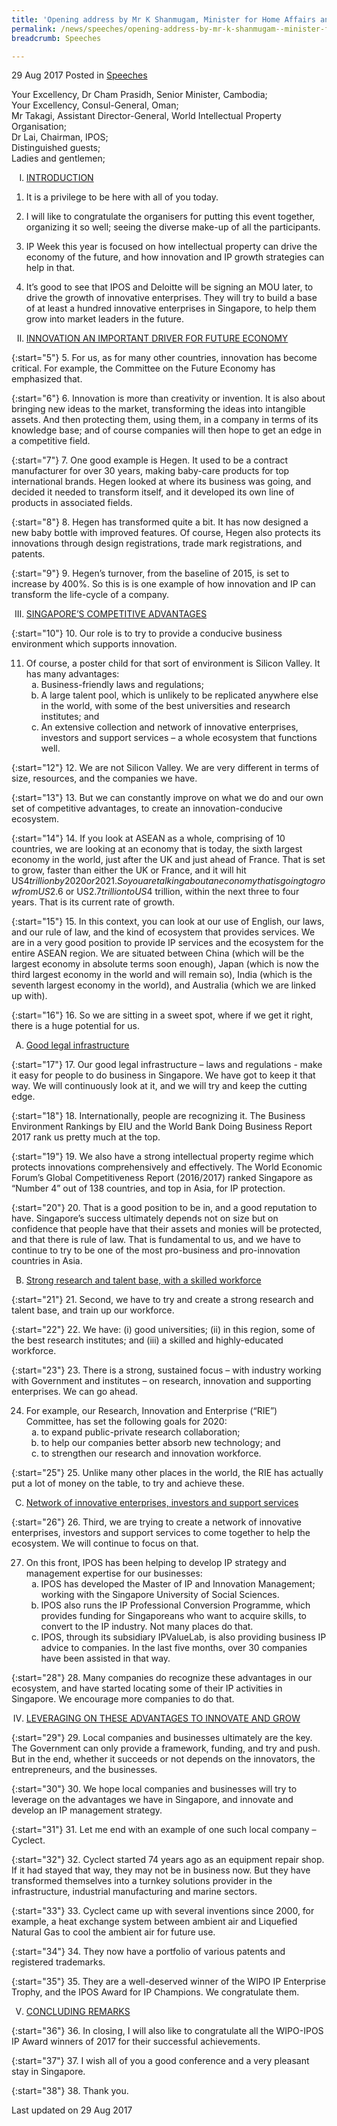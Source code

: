 ```yaml
---
title: 'Opening address by Mr K Shanmugam, Minister for Home Affairs and Minister for Law at IP Week@SG 2017'
permalink: /news/speeches/opening-address-by-mr-k-shanmugam--minister-for-home-affairs-and3
breadcrumb: Speeches

---
```



29 Aug 2017 Posted in [Speeches](/news/speeches)

Your Excellency, Dr Cham Prasidh, Senior Minister, Cambodia;    
Your Excellency, Consul-General, Oman;  
Mr Takagi, Assistant Director-General, World Intellectual Property Organisation;  
Dr Lai, Chairman, IPOS;  
Distinguished guests;  
Ladies and gentlemen;  

<ol style="list-style-type: upper-roman">
<li><u>INTRODUCTION</u></li>
</ol>


1. It is a privilege to be here with all of you today.

 

2. I will like to congratulate the organisers for putting this event together, organizing it so well; seeing the diverse make-up of all the participants.

 

3. IP Week this year is focused on how intellectual property can drive the economy of the future, and how innovation and IP growth strategies can help in that.

 

4. It’s good to see that IPOS and Deloitte will be signing an MOU later, to drive the growth of innovative enterprises. They will try to build a base of at least a hundred innovative enterprises in Singapore, to help them grow into market leaders in the future.

<ol start="2" style="list-style-type: upper-roman">
<li><u>INNOVATION AN IMPORTANT DRIVER FOR FUTURE ECONOMY</u></li>
</ol>


{:start="5"}
5.            For us, as for many other countries, innovation has become critical. For example, the Committee on the Future Economy has emphasized that.

 
{:start="6"}
6.            Innovation is more than creativity or invention. It is also about bringing new ideas to the market, transforming the ideas into intangible assets. And then protecting them, using them, in a company in terms of its knowledge base; and of course companies will then hope to get an edge in a competitive field.

 
{:start="7"}
7.            One good example is Hegen. It used to be a contract manufacturer for over 30 years, making baby-care products for top international brands. Hegen looked at where its business was going, and decided it needed to transform itself, and it developed its own line of products in associated fields.

 
{:start="8"}
8.            Hegen has transformed quite a bit. It has now designed a new baby bottle with improved features. Of course, Hegen also protects its innovations through design registrations, trade mark registrations, and patents.

 
{:start="9"}
9.            Hegen’s turnover, from the baseline of 2015, is set to increase by 400%. So this is is one example of how innovation and IP can transform the life-cycle of a company.


<ol start="3" style="list-style-type: upper-roman">
<li><u>SINGAPORE’S COMPETITIVE ADVANTAGES</u></li>
</ol>

{:start="10"}
10.         Our role is to try to provide a conducive business environment which supports innovation.


<ol start="11">
<li>Of course, a poster child for that sort of environment is Silicon Valley. It has many advantages:

<ol style="list-style-type: lower-alpha">

<li> Business-friendly laws and regulations; </li>

 

<li> A large talent pool, which is unlikely to be replicated anywhere else in the world, with some of the best universities and research institutes; and </li>

 

<li> An extensive collection and network of innovative enterprises, investors and support services – a whole ecosystem that functions well. </li>

</ol>
</li>
</ol>

{:start="12"}
12.         We are not Silicon Valley. We are very different in terms of size, resources, and the companies we have.

 
{:start="13"}
13.         But we can constantly improve on what we do and our own set of competitive advantages, to create an innovation-conducive ecosystem.

 
{:start="14"}
14.         If you look at ASEAN as a whole, comprising of 10 countries, we are looking at an economy that is today, the sixth largest economy in the world, just after the UK and just ahead of France. That is set to grow, faster than either the UK or France, and it will hit US$4 trillion by 2020 or 2021. So you are talking about an economy that is going to grow from US$2.6 or US$2.7 trillion to US$4 trillion, within the next three to four years. That is its current rate of growth.

 
{:start="15"}
15.         In this context, you can look at our use of English, our laws, and our rule of law, and the kind of ecosystem that provides services. We are in a very good position to provide IP services and the ecosystem for the entire ASEAN region. We are situated between China (which will be the largest economy in absolute terms soon enough), Japan (which is now the third largest economy in the world and will remain so), India (which is the seventh largest economy in the world), and Australia (which we are linked up with).

 
{:start="16"}
16.         So we are sitting in a sweet spot, where if we get it right, there is a huge potential for us.

<ol style="list-style-type: upper-alpha">
<li><u> Good legal infrastructure</u></li>
</ol>

{:start="17"}
17.         Our good legal infrastructure – laws and regulations - make it easy for people to do business in Singapore. We have got to keep it that way. We will continuously look at it, and we will try and keep the cutting edge.

 
{:start="18"}
18.         Internationally, people are recognizing it. The Business Environment Rankings by EIU and the World Bank Doing Business Report 2017 rank us pretty much at the top.

 
{:start="19"}
19.         We also have a strong intellectual property regime which protects innovations comprehensively and effectively. The World Economic Forum’s Global Competitiveness Report (2016/2017) ranked Singapore as “Number 4” out of 138 countries, and top in Asia, for IP protection.

 
{:start="20"}
20.         That is a good position to be in, and a good reputation to have. Singapore’s success ultimately depends not on size but on confidence that people have that their assets and monies will be protected, and that there is rule of law. That is fundamental to us, and we have to continue to try to be one of the most pro-business and pro-innovation countries in Asia.


<ol style="list-style-type: upper-alpha" start="2">
<li><u>Strong research and talent base, with a skilled workforce</u></li>
</ol>

{:start="21"}
21.         Second, we have to try and create a strong research and talent base, and train up our workforce.

 
{:start="22"}
22.         We have: (i) good universities; (ii) in this region, some of the best research institutes; and (iii) a skilled and highly-educated workforce.

 
{:start="23"}
23.         There is a strong, sustained focus – with industry working with Government and institutes – on research, innovation and supporting enterprises. We can go ahead.


<ol start="24">
<li>For example, our Research, Innovation and Enterprise (“RIE”) Committee, has set the following goals for 2020:

<ol style="list-style-type: lower-alpha">
<li>to expand public-private research collaboration;</li>

<li>to help our companies better absorb new technology; and</li>

<li>to strengthen our research and innovation workforce.</li>
</ol>

</li>
</ol>

{:start="25"}
25.         Unlike many other places in the world, the RIE has actually put a lot of money on the table, to try and achieve these.


<ol start="3" style="list-style-type: upper-alpha">
 <li><u>Network of innovative enterprises, investors and support services</u></li>
</ol>

{:start="26"}
26.         Third, we are trying to create a network of innovative enterprises, investors and support services to come together to help the ecosystem. We will continue to focus on that.

<ol start="27">
<li>On this front, IPOS has been helping to develop IP strategy and management expertise for our businesses:

<ol style="list-style-type: lower-alpha">


<li>IPOS has developed the Master of IP and Innovation Management; working with the Singapore University of Social Sciences. </li>

 

<li> IPOS also runs the IP Professional Conversion Programme, which provides funding for Singaporeans who want to acquire skills, to convert to the IP industry. Not many places do that. </li>

 

<li> IPOS, through its subsidiary IPValueLab, is also providing business IP advice to companies. In the last five months, over 30 companies have been assisted in that way. </li>

</ol>
</li>
</ol>

{:start="28"}
28. Many companies do recognize these advantages in our ecosystem, and have started locating some of their IP activities in Singapore. We encourage more companies to do that.


<ol start="4" style="list-style-type: upper-roman">
<li><u> LEVERAGING ON THESE ADVANTAGES TO INNOVATE AND GROW</u></li>
</ol>


 
{:start="29"}
29. Local companies and businesses ultimately are the key. The Government can only provide a framework, funding, and try and push. But in the end, whether it succeeds or not depends on the innovators, the entrepreneurs, and the businesses.

 
{:start="30"}
30. We hope local companies and businesses will try to leverage on the advantages we have in Singapore, and innovate and develop an IP management strategy.

 
{:start="31"}
31. Let me end with an example of one such local company – Cyclect.

 
{:start="32"}
32. Cyclect started 74 years ago as an equipment repair shop. If it had stayed that way, they may not be in business now. But they have transformed themselves into a turnkey solutions provider in the infrastructure, industrial manufacturing and marine sectors.

 
{:start="33"}
33. Cyclect came up with several inventions since 2000, for example, a heat exchange system between ambient air and Liquefied Natural Gas to cool the ambient air for future use.

 
{:start="34"}
34. They now have a portfolio of various patents and registered trademarks.

 
{:start="35"}
35. They are a well-deserved winner of the WIPO IP Enterprise Trophy, and the IPOS Award for IP Champions. We congratulate them.


<ol start="5" style="list-style-type: upper-roman">
<li><u>CONCLUDING REMARKS</u></li>
</ol>

{:start="36"}
36. In closing, I will also like to congratulate all the WIPO-IPOS IP Award winners of 2017 for their successful achievements.

 
{:start="37"}
37. I wish all of you a good conference and a very pleasant stay in Singapore.

 
{:start="38"}
38. Thank you.  

<p class="right-side-updated">Last updated on 29 Aug 2017</p>

